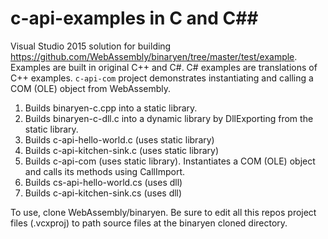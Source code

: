 # c-api-examples in C and C##
Visual Studio 2015 solution for building https://github.com/WebAssembly/binaryen/tree/master/test/example. Examples are built in original C++ and C#. C# examples are translations of C++ examples. `c-api-com` project demonstrates instantiating and calling a COM (OLE) object from WebAssembly.

1. Builds binaryen-c.cpp into a static library.
2. Builds binaryen-c-dll.c into a dynamic library by DllExporting from the static library.
3. Builds c-api-hello-world.c (uses static library)
4. Builds c-api-kitchen-sink.c (uses static library)
5. Builds c-api-com (uses static library). Instantiates a COM (OLE) object and calls its methods using CallImport.
6. Builds cs-api-hello-world.cs (uses dll)
7. Builds c-api-kitchen-sink.cs (uses dll)

To use, clone WebAssembly/binaryen. Be sure to edit all this repos project files (.vcxproj) to path source files at the binaryen cloned directory.
